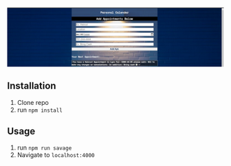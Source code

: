![Personal Calender](public/img.jpg)

## Installation

1. Clone repo
2. run `npm install`

## Usage

1. run `npm run savage`
2. Navigate to `localhost:4000`

